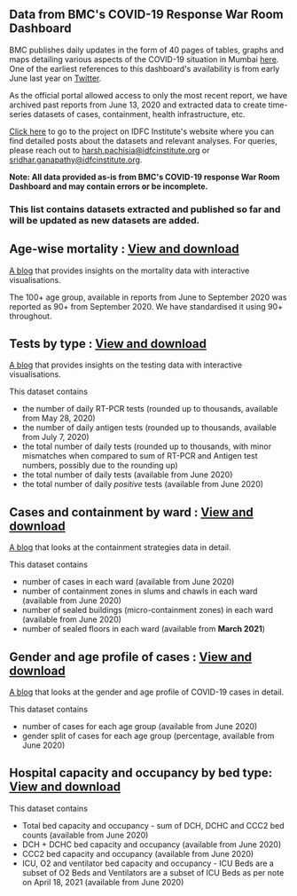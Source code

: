 ## Data from BMC's COVID-19 Response War Room Dashboard


BMC publishes daily updates in the form of 40 pages of tables, graphs and maps detailing various aspects of the COVID-19 situation in Mumbai [here](https://stopcoronavirus.mcgm.gov.in/key-updates-trends). One of the earliest references to this dashboard's availability is from early June last year on [Twitter](https://twitter.com/AshwiniBhide/status/1268604886930857985). 

As the official portal allowed access to only the most recent report, we have archived past reports from June 13, 2020 and extracted data to create time-series datasets of cases, containment, health infrastructure, etc.

[Click here](https://www.idfcinstitute.org/projects/state-capacity/covid-19-city-databases) to go to the project on IDFC Institute's website where you can find detailed posts about the datasets and relevant analyses. For queries, please reach out to harsh.pachisia@idfcinstitute.org or sridhar.ganapathy@idfcinstitute.org. 

**Note: All data provided as-is from BMC's COVID-19 response War Room Dashboard and may contain errors or be incomplete.**


### This list contains datasets extracted and published so far and will be updated as new datasets are added.


## Age-wise mortality : [View and download](https://flatgithub.com/IDFC-Institute/mumbai-covid-data?filename=data%2Fmumbai_c19_age_wise_mortality.csv&sort=Date%2Casc&stickyColumnName=Date)

[A blog](https://www.idfcinstitute.org/blog/2021/may/covid-19-mortality-data-for-mumbai/) that provides insights on the mortality data with interactive visualisations. 

The 100+ age group, available in reports from June to September 2020 was reported as 90+ from September 2020. We have standardised it using 90+ throughout.

## Tests by type : [View and download](https://flatgithub.com/IDFC-Institute/mumbai-covid-data?filename=data%2Fmumbai_c19_tests_by_type.csv&sort=Date%2Casc&stickyColumnName=Date)

[A blog](https://www.idfcinstitute.org/blog/2021/june/covid-19-tests-data-for-mumbai/) that provides insights on the testing data with interactive visualisations. 

This dataset contains 

* the number of daily RT-PCR tests (rounded up to thousands, available from May 28, 2020) 
* the number of daily antigen tests (rounded up to thousands, available from July 7, 2020) 
* the total number of daily tests (rounded up to thousands, with minor mismatches when compared to sum of RT-PCR and Antigen test numbers, possibly due to the rounding up)
* the total number of daily tests (available from June 2020)
* the total number of daily *positive* tests (available from June 2020)

## Cases and containment by ward : [View and download](https://flatgithub.com/IDFC-Institute/mumbai-covid-data?filename=data%2Fmumbai_c19_containment_by_ward.csv&sort=Date%2Casc&stickyColumnName=Date)

[A blog](https://www.idfcinstitute.org/blog/2021/june/covid-19-containment-strategies-in-mumbai/) that looks at the containment strategies data in detail.

This dataset contains 
* number of cases in each ward (available from June 2020)
* number of containment zones in slums and chawls in each ward (available from June 2020)
* number of sealed buildings (micro-containment zones) in each ward (available from June 2020)
* number of sealed floors in each ward (available from **March 2021**)


## Gender and age profile of cases : [View and download](https://flatgithub.com/IDFC-Institute/mumbai-covid-data?filename=data%2Fmumbai_c19_cases_by_age_and_gender.csv&sort=Date%2Casc&stickyColumnName=Date)

[A blog](https://www.idfcinstitute.org/blog/2021/june/covid-19-impact-variations-by-age-and-gender/) that looks at the gender and age profile of COVID-19 cases in detail.

This dataset contains 
* number of cases for each age group (available from June 2020)
* gender split of cases for each age group (percentage, available from June 2020) 

## Hospital capacity and occupancy by bed type: [View and download](https://flatgithub.com/IDFC-Institute/mumbai-covid-data?filename=data%2Fmumbai_c19_hospital_occupancy_by_bed_type.csv&sort=Date%2Casc&stickyColumnName=Date)

<!--[A blog](https://www.idfcinstitute.org/blog/2021/july/covid-19-bed-management-in-mumbai/) that looks hospital bed capacity and occupancy  in detail.
-->

This dataset contains 
* Total bed capacity and occupancy - sum of DCH, DCHC and CCC2 bed counts (available from June 2020)
* DCH + DCHC bed capacity and occupancy (available from June 2020)
* CCC2 bed capacity and occupancy (available from June 2020)
* ICU, O2 and ventilator bed capacity and occupancy - ICU Beds are a subset of O2 Beds and Ventilators are a subset of ICU Beds as per note on April 18, 2021 (available from June 2020)
